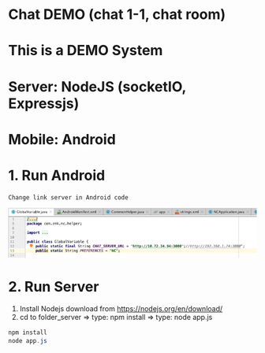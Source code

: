 # Chat DEMO (chat 1-1, chat room)

# This is a DEMO System
# Server: NodeJS (socketIO, Expressjs)
# Mobile: Android


# 1. Run Android
	Change link server in Android code
<img src="/docs/android_url_server.png" alt="RUN"/>
<br/>

# 2. Run Server
1. Install Nodejs download from https://nodejs.org/en/download/
2. cd to folder_server => type: npm install => type: node app.js 

```java
npm install
node app.js 
```
